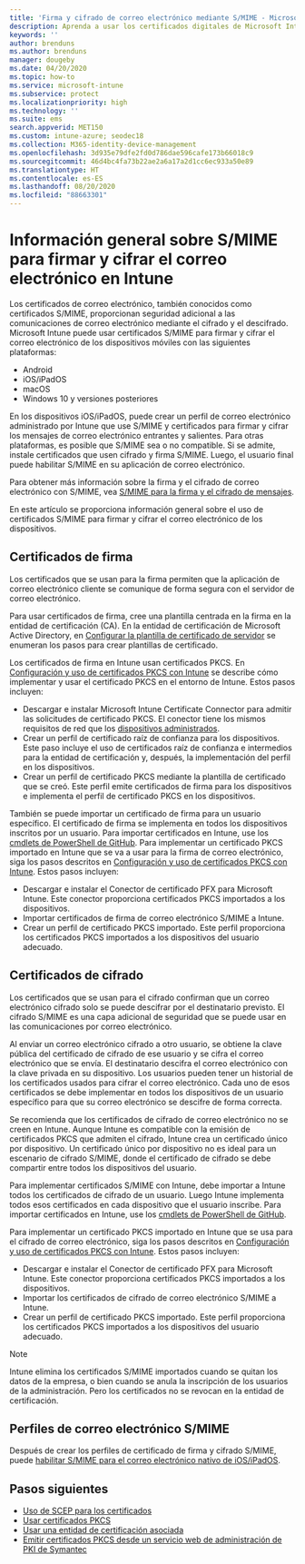 ```yaml
---
title: 'Firma y cifrado de correo electrónico mediante S/MIME - Microsoft Intune: Azure | Microsoft Docs'
description: Aprenda a usar los certificados digitales de Microsoft Intune para firmar y cifrar el correo electrónico en los dispositivos. Estos certificados se denominan S/MIME y se configuran mediante perfiles de configuración de dispositivo. Los certificados de firma y cifrado usan PKCS, o certificados privados, y un conector para importar certificados.
keywords: ''
author: brenduns
ms.author: brenduns
manager: dougeby
ms.date: 04/20/2020
ms.topic: how-to
ms.service: microsoft-intune
ms.subservice: protect
ms.localizationpriority: high
ms.technology: ''
ms.suite: ems
search.appverid: MET150
ms.custom: intune-azure; seodec18
ms.collection: M365-identity-device-management
ms.openlocfilehash: 3d935e79dfe2fd0d786dae596cafe173b66018c9
ms.sourcegitcommit: 46d4bc4fa73b22ae2a6a17a2d1cc6ec933a50e89
ms.translationtype: HT
ms.contentlocale: es-ES
ms.lasthandoff: 08/20/2020
ms.locfileid: "88663301"
---
```

# <a name="smime-overview-to-sign-and-encrypt-email-in-intune"></a>Información general sobre S/MIME para firmar y cifrar el correo electrónico en Intune

Los certificados de correo electrónico, también conocidos como certificados S/MIME, proporcionan seguridad adicional a las comunicaciones de correo electrónico mediante el cifrado y el descifrado. Microsoft Intune puede usar certificados S/MIME para firmar y cifrar el correo electrónico de los dispositivos móviles con las siguientes plataformas:

- Android
- iOS/iPadOS
- macOS
- Windows 10 y versiones posteriores

En los dispositivos iOS/iPadOS, puede crear un perfil de correo electrónico administrado por Intune que use S/MIME y certificados para firmar y cifrar los mensajes de correo electrónico entrantes y salientes. Para otras plataformas, es posible que S/MIME sea o no compatible. Si se admite, instale certificados que usen cifrado y firma S/MIME. Luego, el usuario final puede habilitar S/MIME en su aplicación de correo electrónico.

Para obtener más información sobre la firma y el cifrado de correo electrónico con S/MIME, vea [S/MIME para la firma y el cifrado de mensajes](https://docs.microsoft.com/Exchange/policy-and-compliance/smime).

En este artículo se proporciona información general sobre el uso de certificados S/MIME para firmar y cifrar el correo electrónico de los dispositivos.

## <a name="signing-certificates"></a>Certificados de firma

Los certificados que se usan para la firma permiten que la aplicación de correo electrónico cliente se comunique de forma segura con el servidor de correo electrónico.

Para usar certificados de firma, cree una plantilla centrada en la firma en la entidad de certificación (CA). En la entidad de certificación de Microsoft Active Directory, en [Configurar la plantilla de certificado de servidor](https://docs.microsoft.com/windows-server/networking/core-network-guide/cncg/server-certs/configure-the-server-certificate-template) se enumeran los pasos para crear plantillas de certificado.

Los certificados de firma en Intune usan certificados PKCS. En [Configuración y uso de certificados PKCS con Intune](certficates-pfx-configure.md) se describe cómo implementar y usar el certificado PKCS en el entorno de Intune. Estos pasos incluyen:

- Descargar e instalar Microsoft Intune Certificate Connector para admitir las solicitudes de certificado PKCS. El conector tiene los mismos requisitos de red que los [dispositivos administrados](../fundamentals/intune-endpoints.md#access-for-managed-devices).
- Crear un perfil de certificado raíz de confianza para los dispositivos. Este paso incluye el uso de certificados raíz de confianza e intermedios para la entidad de certificación y, después, la implementación del perfil en los dispositivos.
- Crear un perfil de certificado PKCS mediante la plantilla de certificado que se creó. Este perfil emite certificados de firma para los dispositivos e implementa el perfil de certificado PKCS en los dispositivos.

También se puede importar un certificado de firma para un usuario específico. El certificado de firma se implementa en todos los dispositivos inscritos por un usuario. Para importar certificados en Intune, use los [cmdlets de PowerShell de GitHub](https://github.com/Microsoft/Intune-Resource-Access). Para implementar un certificado PKCS importado en Intune que se va a usar para la firma de correo electrónico, siga los pasos descritos en [Configuración y uso de certificados PKCS con Intune](certficates-pfx-configure.md). Estos pasos incluyen:

- Descargar e instalar el Conector de certificado PFX para Microsoft Intune. Este conector proporciona certificados PKCS importados a los dispositivos.
- Importar certificados de firma de correo electrónico S/MIME a Intune.
- Crear un perfil de certificado PKCS importado. Este perfil proporciona los certificados PKCS importados a los dispositivos del usuario adecuado.

## <a name="encryption-certificates"></a>Certificados de cifrado

Los certificados que se usan para el cifrado confirman que un correo electrónico cifrado solo se puede descifrar por el destinatario previsto. El cifrado S/MIME es una capa adicional de seguridad que se puede usar en las comunicaciones por correo electrónico.

Al enviar un correo electrónico cifrado a otro usuario, se obtiene la clave pública del certificado de cifrado de ese usuario y se cifra el correo electrónico que se envía. El destinatario descifra el correo electrónico con la clave privada en su dispositivo. Los usuarios pueden tener un historial de los certificados usados para cifrar el correo electrónico. Cada uno de esos certificados se debe implementar en todos los dispositivos de un usuario específico para que su correo electrónico se descifre de forma correcta.

Se recomienda que los certificados de cifrado de correo electrónico no se creen en Intune. Aunque Intune es compatible con la emisión de certificados PKCS que admiten el cifrado, Intune crea un certificado único por dispositivo. Un certificado único por dispositivo no es ideal para un escenario de cifrado S/MIME, donde el certificado de cifrado se debe compartir entre todos los dispositivos del usuario.

Para implementar certificados S/MIME con Intune, debe importar a Intune todos los certificados de cifrado de un usuario. Luego Intune implementa todos esos certificados en cada dispositivo que el usuario inscribe. Para importar certificados en Intune, use los [cmdlets de PowerShell de GitHub](https://github.com/Microsoft/Intune-Resource-Access).

Para implementar un certificado PKCS importado en Intune que se usa para el cifrado de correo electrónico, siga los pasos descritos en [Configuración y uso de certificados PKCS con Intune](certficates-pfx-configure.md). Estos pasos incluyen:

- Descargar e instalar el Conector de certificado PFX para Microsoft Intune. Este conector proporciona certificados PKCS importados a los dispositivos.
- Importar los certificados de cifrado de correo electrónico S/MIME a Intune.
- Crear un perfil de certificado PKCS importado. Este perfil proporciona los certificados PKCS importados a los dispositivos del usuario adecuado.

 > [!NOTE]
 > Intune elimina los certificados S/MIME importados cuando se quitan los datos de la empresa, o bien cuando se anula la inscripción de los usuarios de la administración. Pero los certificados no se revocan en la entidad de certificación.

## <a name="smime-email-profiles"></a>Perfiles de correo electrónico S/MIME

Después de crear los perfiles de certificado de firma y cifrado S/MIME, puede [habilitar S/MIME para el correo electrónico nativo de iOS/iPadOS](../configuration/email-settings-ios.md).

## <a name="next-steps"></a>Pasos siguientes

- [Uso de SCEP para los certificados](certificates-scep-configure.md)
- [Usar certificados PKCS](certficates-pfx-configure.md)
- [Usar una entidad de certificación asociada](certificate-authority-add-scep-overview.md)
- [Emitir certificados PKCS desde un servicio web de administración de PKI de Symantec](certificates-digicert-configure.md)
